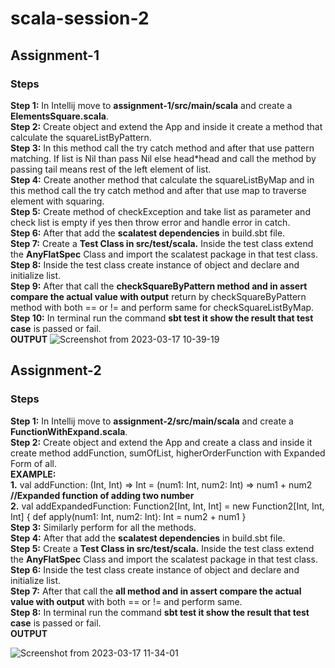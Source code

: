 # scala-session-2
## Assignment-1
### Steps 

**Step 1:** In Intellij move to **assignment-1/src/main/scala** and create a **ElementsSquare.scala**.       
**Step 2:** Create object and extend the App and inside it create a method that calculate the squareListByPattern.    
**Step 3:** In this method call the try catch method and after that use pattern matching. If list is Nil than pass Nil else head*head and call the method by passing tail means rest of the left element of list.   
**Step 4:** Create another method that calculate the squareListByMap and in this method call the try catch method and after that use map to traverse element with squaring.  
**Step 5:** Create method of checkException and take list as parameter and check list is empty if yes then throw error and handle error in catch.   
**Step 6:** After that add the **scalatest dependencies** in build.sbt file.       
**Step 7:** Create a **Test Class in src/test/scala.** Inside the test class extend the **AnyFlatSpec** Class and import the scalatest package in that test class.     
**Step 8:** Inside the test class create instance of object and declare and initialize list.        
**Step 9:** After that call the **checkSquareByPattern method and in assert compare the actual value with output** return by checkSquareByPattern method with both == or != and perform same for checkSquareListByMap.     
**Step 10:** In terminal run the command **sbt test it show the result that test case** is passed or fail.      
**OUTPUT**
![Screenshot from 2023-03-17 10-39-19](https://user-images.githubusercontent.com/124979629/225817894-83997bad-0e43-49dc-988a-abe3bc0f17f4.png)

## Assignment-2
### Steps 
**Step 1:** In Intellij move to **assignment-2/src/main/scala** and create a **FunctionWithExpand.scala**.          
**Step 2:** Create object and extend the App and create a class and inside it create method addFunction, sumOfList, higherOrderFunction with Expanded Form of all.    
**EXAMPLE:**     
**1.** val addFunction: (Int, Int) => Int = (num1: Int, num2: Int) => num1 + num2
    **//Expanded function of adding two number**      
**2.** val addExpandedFunction: Function2[Int, Int, Int] = new Function2[Int, Int, Int] {
    def apply(num1: Int, num2: Int): Int = num2 + num1
  }      
**Step 3:** Similarly perform for all the methods.      
**Step 4:** After that add the **scalatest dependencies** in build.sbt file.          
**Step 5:** Create a **Test Class in src/test/scala.** Inside the test class extend the **AnyFlatSpec** Class and import the scalatest package in that test class.         
**Step 6:** Inside the test class create instance of object and declare and initialize list.           
**Step 7:** After that call the **all method and in assert compare the actual value with output**  with both == or != and perform same.     
**Step 8:** In terminal run the command **sbt test it show the result that test case** is passed or fail.          
**OUTPUT**

![Screenshot from 2023-03-17 11-34-01](https://user-images.githubusercontent.com/124979629/225825451-eaf7929e-5b24-4b04-a640-0be84cb3edb7.png)

